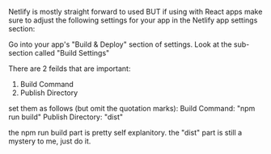 Netlify is mostly straight forward to used BUT if using with React apps make sure to adjust the following settings for your app in the Netlify app settings section:

Go into your app's "Build & Deploy" section of settings.
Look at the sub-section called "Build Settings"

There are 2 feilds that are important:
1. Build Command
2. Publish Directory

set them as follows (but omit the quotation marks):
Build Command: "npm run build"
Publish Directory: "dist"

the npm run build part is pretty self explanitory.
the "dist" part is still a mystery to me, just do it.
